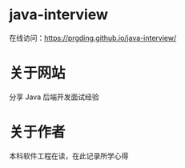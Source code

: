 # java-interview

在线访问：https://prgding.github.io/java-interview/

# 关于网站

分享 Java 后端开发面试经验

# 关于作者

本科软件工程在读，在此记录所学心得
